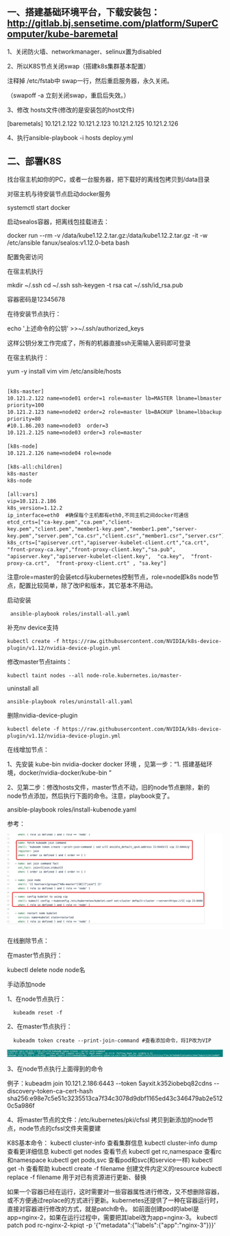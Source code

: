 ## 一、搭建基础环境平台，下载安装包：http://gitlab.bj.sensetime.com/platform/SuperComputer/kube-baremetal

1、关闭防火墙、networkmanager、selinux置为disabled

2、所以K8S节点关闭swap（搭建k8s集群基本配置）

注释掉 /etc/fstab中 swap一行，然后重启服务器，永久关闭。

（swapoff -a 立刻关闭swap，重启后失效。）

3、修改 hosts文件(修改的是安装包的host文件)

[baremetals]
10.121.2.122
10.121.2.123
10.121.2.125
10.121.2.126

4、执行ansible-playbook -i hosts deploy.yml

## 二、部署K8S



找台宿主机如你的PC，或者一台服务器，把下载好的离线包拷贝到/data目录

对宿主机与待安装节点启动docker服务

systemctl start docker

启动sealos容器，把离线包挂载进去：

docker run --rm -v /data/kube1.12.2.tar.gz:/data/kube1.12.2.tar.gz -it -w /etc/ansible fanux/sealos:v1.12.0-beta bash

配置免密访问

在宿主机执行

mkdir ~/.ssh
cd ~/.ssh
ssh-keygen -t rsa
cat ~/.ssh/id_rsa.pub

容器密码是12345678

在待安装节点执行：

echo '上述命令的公钥' >>~/.ssh/authorized_keys

这样公钥分发工作完成了，所有的机器直接ssh无需输入密码即可登录

在宿主机执行：

yum -y install vim
vim /etc/ansible/hosts
```

[k8s-master]
10.121.2.122 name=node01 order=1 role=master lb=MASTER lbname=lbmaster priority=100
10.121.2.123 name=node02 order=2 role=master lb=BACKUP lbname=lbbackup priority=80
#10.1.86.203 name=node03  order=3
10.121.2.125 name=node03 order=3 role=master
 
[k8s-node]
10.121.2.126 name=node04 role=node
 
[k8s-all:children]
k8s-master
k8s-node
 
[all:vars]
vip=10.121.2.186
k8s_version=1.12.2
ip_interface=eth0  #确保每个主机都有eth0,不同主机之间docker可通信
etcd_crts=["ca-key.pem","ca.pem","client-key.pem","client.pem","member1-key.pem","member1.pem","server-key.pem","server.pem","ca.csr","client.csr","member1.csr","server.csr"]
k8s_crts=["apiserver.crt","apiserver-kubelet-client.crt","ca.crt", "front-proxy-ca.key","front-proxy-client.key","sa.pub", "apiserver.key","apiserver-kubelet-client.key",  "ca.key",  "front-proxy-ca.crt",  "front-proxy-client.crt" , "sa.key"]
```

注意role=master的会装etcd与kubernetes控制节点，role=node即k8s node节点，配置比较简单，除了改IP和版本，其它基本不用动。



启动安装
```
 ansible-playbook roles/install-all.yaml
```



补充nv device支持

```
kubectl create -f https://raw.githubusercontent.com/NVIDIA/k8s-device-plugin/v1.12/nvidia-device-plugin.yml
```


修改master节点taints：

```
kubectl taint nodes --all node-role.kubernetes.io/master-
```







uninstall all
```
ansible-playbook roles/uninstall-all.yaml
```



删除nvidia-device-plugin

```
kubectl delete -f https://raw.githubusercontent.com/NVIDIA/k8s-device-plugin/v1.12/nvidia-device-plugin.yml
```



在线增加节点：

1、先安装 kube-bin nvidia-docker docker 环境 ，见第一步：“1. 搭建基础环境，docker/nvidia-docker/kube-bin ”

2、见第二步：修改hosts文件，master节点不动，旧的node节点删除，新的node节点添加，然后执行下面的命令。注意，playbook变了。

ansible-playbook roles/install-kubenode.yaml

参考：

![title](../.local/static/2019/3/3/1554281049118.1554281049121.png)



在线删除节点：

在master节点执行：

kubectl delete node node名





手动添加node

1、在node节点执行：

      kubeadm reset -f

2、在master节点执行：

      kubeadm token create --print-join-command #查看添加命令，将IP改为VIP

![title](../.local/static/2019/3/3/1554281072431.1554281072432.png)

3、在node节点执行上面得到的命令

例子：kubeadm join 10.121.2.186:6443 --token 5ayxit.k352iobebq82cdns --discovery-token-ca-cert-hash sha256:e98e7c5e51c3235513ca7f34c3078d9dbf1165ed43c346479ab2e5120c5a986f

4、将master节点的文件：/etc/kubernetes/pki/cfssl  拷贝到新添加的node节点，node节点的cfssl文件夹需要建

       



K8S基本命令：
kubectl cluster-info 查看集群信息
kubectl cluster-info dump 查看更详细信息
kubectl get nodes 查看节点
kubectl get rc,namespace 查看rc和namespace
kubectl get pods,svc 查看pod和svc(和service一样)
kubectl get -h 查看帮助
kubectl create -f filename 创建文件内定义的resource
kubectl replace -f filename 用于对已有资源进行更新、替换

如果一个容器已经在运行，这时需要对一些容器属性进行修改，又不想删除容器，或不方便通过replace的方式进行更新。kubernetes还提供了一种在容器运行时，直接对容器进行修改的方式，就是patch命令。
如前面创建pod的label是app=nginx-2，如果在运行过程中，需要把其label改为app=nginx-3。
kubectl patch pod rc-nginx-2-kpiqt -p '{"metadata":{"labels":{"app":"nginx-3"}}}'